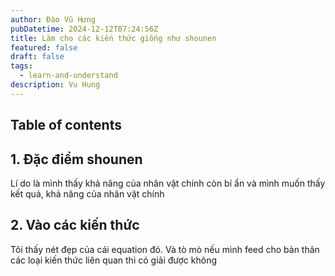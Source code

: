 ```yaml
---
author: Đào Vũ Hưng
pubDatetime: 2024-12-12T07:24:56Z
title: Làm cho các kiến thức giống như shounen
featured: false
draft: false
tags:
  - learn-and-understand
description: Vu Hung
---
```

## Table of contents
## 1. Đặc điểm shounen
Lí do là mình thấy khả năng của nhân vật chính còn bí ẩn và mình muốn thấy kết quả, khả năng của nhân vật chính
## 2. Vào các kiến thức
Tôi thấy nét đẹp của cái equation đó. Và tò mò nếu mình feed cho bản thân các loại kiến thức liên quan thì có giải được không
